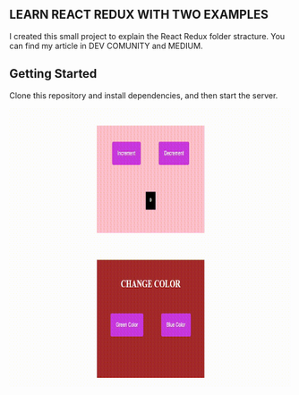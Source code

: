 ## LEARN REACT REDUX WITH TWO EXAMPLES

I created this small project to explain the React Redux folder stracture. You can find my article in DEV COMUNITY and MEDIUM. 

## Getting Started

Clone this repository and install dependencies, and then start the server.


<img src="https://github.com/GulcanC/gc-learn-redux/blob/main/gif.gif"  width="600" height="500" margin="auto"/>
